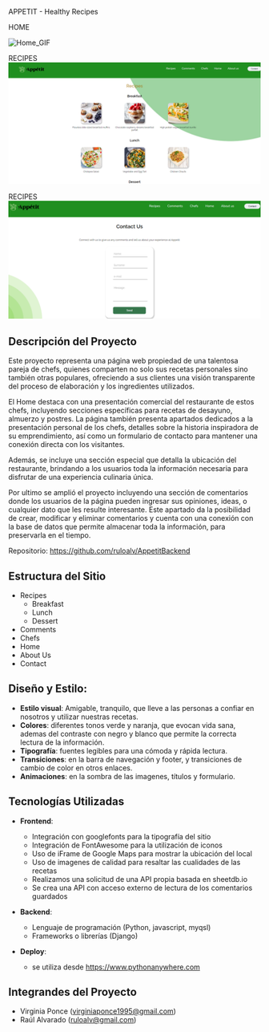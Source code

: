 APPETIT - Healthy Recipes

HOME

![Home_GIF](https://github.com/ruloalv/AppetitBackend/blob/main/readme_assets/HomeScroll.gif?raw=true)

RECIPES
![Recipes](https://github.com/ruloalv/AppetitBackend/blob/main/readme_assets/Recipes.png?raw=true)

RECIPES
![ContactUs](https://github.com/ruloalv/AppetitBackend/blob/main/readme_assets/ContactUs01.png?raw=true)

## Descripción del Proyecto

Este proyecto representa una página web propiedad de una talentosa pareja de chefs, quienes comparten no solo sus recetas personales sino también otras populares, ofreciendo a sus clientes una visión transparente del proceso de elaboración y los ingredientes utilizados. 

El Home destaca con una presentación comercial del restaurante de estos chefs, incluyendo secciones específicas para recetas de desayuno, almuerzo y postres. La página también presenta apartados dedicados a la presentación personal de los chefs, detalles sobre la historia inspiradora de su emprendimiento, así como un formulario de contacto para mantener una conexión directa con los visitantes. 

Además, se incluye una sección especial que detalla la ubicación del restaurante, brindando a los usuarios toda la información necesaria para disfrutar de una experiencia culinaria única.

Por ultimo se amplió el proyecto incluyendo una sección de comentarios donde los usuarios de la página pueden ingresar sus opiniones, ideas, o cualquier dato que les resulte
interesante.
Este apartado da la posibilidad de crear, modificar y eliminar comentarios y cuenta con una conexión con la base de datos que permite almacenar toda la información, para
preservarla en el tiempo.

Repositorio: https://github.com/ruloalv/AppetitBackend

## Estructura del Sitio
- Recipes
  - Breakfast
  - Lunch
  - Dessert
- Comments
- Chefs
- Home
- About Us
- Contact

## Diseño y Estilo:
- **Estilo visual**: Amigable, tranquilo, que lleve a las personas a confiar en nosotros y utilizar nuestras recetas.
- **Colores**: diferentes tonos verde y naranja, que evocan vida sana, ademas del contraste con negro y blanco que permite la correcta lectura de la información.
- **Tipografía**: fuentes legibles para una cómoda y rápida lectura.
- **Transiciones**: en la barra de navegación y footer, y transiciones de cambio de color en otros enlaces.
- **Animaciones**: en la sombra de las imagenes, títulos y formulario.

## Tecnologías Utilizadas

- **Frontend**:
  - Integración con googlefonts para la tipografía del sitio
  - Integración de FontAwesome para la utilización de iconos
  - Uso de iFrame de Google Maps para mostrar la ubicación del local
  - Uso de imagenes de calidad para resaltar las cualidades de las recetas
  - Realizamos una solicitud de una API propia basada en sheetdb.io
  - Se crea una API con acceso externo de lectura de los comentarios guardados

- **Backend**:
  - Lenguaje de programación (Python, javascript, myqsl)
  - Frameworks o librerías (Django)

- **Deploy**:
  - se utiliza desde https://www.pythonanywhere.com

## Integrandes del Proyecto
  - Virginia Ponce (virginiaponce1995@gmail.com)
  - Raúl Alvarado (ruloalv@gmail.com)
